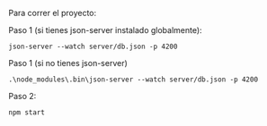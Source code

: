 Para correr el proyecto:

Paso 1 (si tienes json-server instalado globalmente):

    json-server --watch server/db.json -p 4200

Paso 1 (si no tienes json-server)

    .\node_modules\.bin\json-server --watch server/db.json -p 4200

Paso 2:

    npm start
